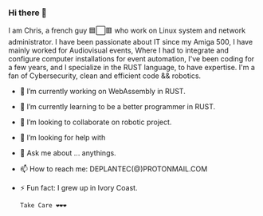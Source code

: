 ### Hi there 👋
I am Chris, a french guy  🟦⬜🟥 who work on Linux system and network administrator. I have been passionate about IT since my Amiga 500, I have mainly worked for Audiovisual events, Where I had to integrate and configure computer installations for event automation, I've been coding for a few years, and I specialize in the RUST language, to have expertise. I'm a fan of Cybersecurity, clean and efficient code && robotics.
<!--
**DEPLANTEC/DEPLANTEC** is a ✨ _special_ ✨ repository because its `README.md` (this file) appears on your GitHub profile.

Here are some ideas to get you started:
-->
- 🔭 I’m currently working on WebAssembly in RUST.
- 🌱 I’m currently learning to be a better programmer in RUST.
- 👯 I’m looking to collaborate on robotic project.
- 🤔 I’m looking for help with 
- 💬 Ask me about ... anythings.
- 📫 How to reach me: DEPLANTEC(@)PROTONMAIL.COM
- ⚡ Fun fact: I grew up in Ivory Coast.

      Take Care ❤❤❤

